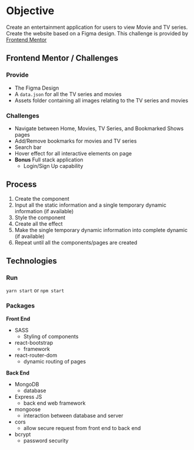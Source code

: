 # Objective

Create an entertainment application for users to view Movie and TV series. Create the website based on a Figma design. This challenge is provided by [Frontend Mentor](https://www.frontendmentor.io/challenges/entertainment-web-app-J-UhgAW1X)

## Frontend Mentor / Challenges

### Provide
- The Figma Design
- A `data.json` for all the TV series and movies
- Assets folder containing all images relating to the TV series and movies

### Challenges
- Navigate between Home, Movies, TV Series, and Bookmarked Shows pages
- Add/Remove bookmarks for movies and TV series
- Search bar
- Hover effect for all interactive elements on page
- **Bonus** Full stack application
    - Login/Sign Up capability

## Process

1. Create the component
2. Input all the static information and a single temporary dynamic information (if available)
3. Style the component
4. Create all the effect
5. Make the single temporary dynamic information into complete dynamic (if available)
6. Repeat until all the components/pages are created

## Technologies

### Run 

`yarn start` or `npm start`

### Packages

**Front End**
- SASS
    - Styling of components
- react-bootstrap
    - framework
- react-router-dom
    - dynamic routing of pages

**Back End**
- MongoDB
    - database
- Express JS
    - back end web framework
- mongoose
    - interaction between database and server
- cors
    - allow secure request from front end to back end
- bcrypt
    - password security 